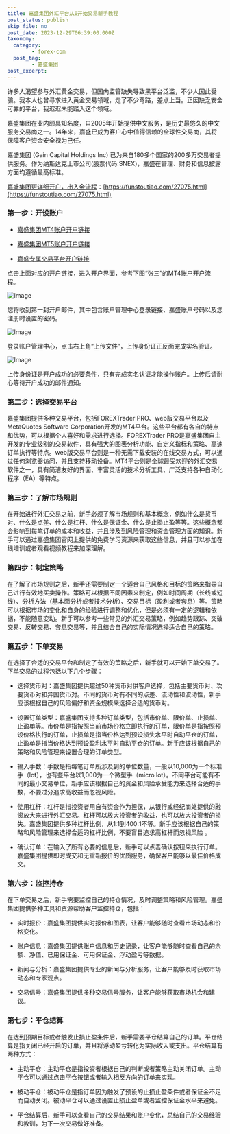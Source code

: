 ```yaml
---
title: 嘉盛集团外汇平台从0开始交易新手教程
post_status: publish
skip_file: no
post_date: 2023-12-29T06:39:00.000Z
taxonomy:
  category:
        - forex-com
  post_tag:
        - 嘉盛集团
post_excerpt: 
---
```

许多人渴望参与外汇黄金交易，但国内监管缺失导致黑平台泛滥，不少人因此受骗。我本人也曾寻求进入黄金交易领域，走了不少弯路，差点上当。正因缺乏安全可靠的平台，我迟迟未能踏入这个领域。

嘉盛集团在业内颇具知名度，自2005年开始提供中文服务，是历史最悠久的中文服务交易商之一。14年来，嘉盛已成为客户心中值得信赖的全球性交易商，其将保障客户资金安全视为己任。

嘉盛集团 (Gain Capital Holdings Inc) 已为来自180多个国家的200多万交易者提供服务。作为纳斯达克上市公司(股票代码:SNEX)，嘉盛在管理、财务和信息披露方面均遵循最高标准。

[嘉盛集团更详细开户，出入金流程](https://funstoutiao.com/27075.html)：[https://funstoutiao.com/27075.html](https://funstoutiao.com/27075.html)

### 第一步：开设账户

* [嘉盛集团MT4账户开户链接](https://s.ssgg.net/jsmt4)

* [嘉盛集团MT5账户开户链接](https://s.ssgg.net/jsmt5)

* [嘉盛专属交易平台开户链接](https://s.ssgg.net/js)

点击上面对应的开户链接，进入开户界面，参考下图“张三”的MT4账户开户流程。

![Image](https://prod-files-secure.s3.us-west-2.amazonaws.com/39ed1227-6d7d-4570-be36-9ccd4a2c4241/7a167aea-686b-400d-af59-4e18eb607a40/640.png?X-Amz-Algorithm=AWS4-HMAC-SHA256&X-Amz-Content-Sha256=UNSIGNED-PAYLOAD&X-Amz-Credential=ASIAZI2LB466QRQGRTYG%2F20250928%2Fus-west-2%2Fs3%2Faws4_request&X-Amz-Date=20250928T041309Z&X-Amz-Expires=3600&X-Amz-Security-Token=IQoJb3JpZ2luX2VjECoaCXVzLXdlc3QtMiJHMEUCIQDS3lfb8SIB9T4YEaBPFNQTVHefri3QwB2k4ZUayI33rQIgNCO3Deh5wTrx3fYcIu8cD7P70fQ5v%2BzcbLTUCzNiZZwqiAQIsv%2F%2F%2F%2F%2F%2F%2F%2F%2F%2FARAAGgw2Mzc0MjMxODM4MDUiDKKfVylhRqTBPruCCyrcA3pi%2B6F1J7%2Beye%2B9Lc%2By%2FPEzyJ4PqxZScP42dkh7JMKUMKssQcY7W9yhEzt1ExzkIFEWQlGdwtoqOIQ72ZKsoeFV4c1TPALi6fAEckJFlg9FBtVqicko04FVYKOL9YGWOH5g7dXI8ObB27flMwAbEwR%2Be3wO%2B0445PWIyYxfvAVd2vedQbwYTAgyxJ4QP3XHnr4a2Dpnhoq94Cml5dV3SUDz0YknW7d5%2FxF8%2FY%2BAxkoxoJiZndm6wXdU4Kzgolryrrjxpd2HC9rTiGAXIikj4vW5SnY%2F89TNqyPvH9b0NzgY2K2fYLVu1J9yq%2BsX0rFRuesLaXQXJjt%2F%2FFPUGvUl8Lempn9vrJ3ruOwKkENDYQau9ekvzVaDHeVmO%2BQ3MFMz%2FlxUnvwqdK6c79hEBJdgyx84NOvTJIaTZ21w%2FtG4rrXg%2BH3q4JhJOdn2JutVcEEYSKi3M77Q5q0IUc1hYySjPzEjBA5vqnPeVTR%2BrijD1kJBQn6yhrLNimUfKKX8f1ULP1ljemDTfpaecpJLTCz4JJilORtWXl%2Fai7l2WDWFyceS6KSwPKRHl2oebW1wi8EjVqt8a5OwCEIfIQF48BupUrlxHwRPCPEMbeTKOwyEcy8TbD1b8fgE6FZTSMzsMNea4sYGOqUBZfkv6shuiMOcRL52Al0ZMaHvFUgk0s5oMrWKySU%2BmDv5AhCd71D%2BPpXRO3cbsZNqaEJtNgqR7awKQVLBPp88iDrKNhr1VZhdc0kMWgGHEim4lDfNYAeIEWjjzcFiaLbrob3MahGkqSd6xTX8ipYddk6Lnr4EhKhRhMXb%2BSSlsvhvlR%2FLY4dyp%2FDOrU00jWhVzohI0b77jXb0pV0uAC1%2FLVJ6CDe5&X-Amz-Signature=e38365e1737df533549d54ba555e4fc8546cd0720cd1c8454b9b1f30fb7519b3&X-Amz-SignedHeaders=host&x-amz-checksum-mode=ENABLED&x-id=GetObject)

您将收到第一封开户邮件，其中包含账户管理中心登录链接、嘉盛账户号码以及您注册时设置的密码。

![Image](https://prod-files-secure.s3.us-west-2.amazonaws.com/39ed1227-6d7d-4570-be36-9ccd4a2c4241/eaa1c6b3-2877-4284-a0e1-530e222c27fb/image.png?X-Amz-Algorithm=AWS4-HMAC-SHA256&X-Amz-Content-Sha256=UNSIGNED-PAYLOAD&X-Amz-Credential=ASIAZI2LB466QRQGRTYG%2F20250928%2Fus-west-2%2Fs3%2Faws4_request&X-Amz-Date=20250928T041309Z&X-Amz-Expires=3600&X-Amz-Security-Token=IQoJb3JpZ2luX2VjECoaCXVzLXdlc3QtMiJHMEUCIQDS3lfb8SIB9T4YEaBPFNQTVHefri3QwB2k4ZUayI33rQIgNCO3Deh5wTrx3fYcIu8cD7P70fQ5v%2BzcbLTUCzNiZZwqiAQIsv%2F%2F%2F%2F%2F%2F%2F%2F%2F%2FARAAGgw2Mzc0MjMxODM4MDUiDKKfVylhRqTBPruCCyrcA3pi%2B6F1J7%2Beye%2B9Lc%2By%2FPEzyJ4PqxZScP42dkh7JMKUMKssQcY7W9yhEzt1ExzkIFEWQlGdwtoqOIQ72ZKsoeFV4c1TPALi6fAEckJFlg9FBtVqicko04FVYKOL9YGWOH5g7dXI8ObB27flMwAbEwR%2Be3wO%2B0445PWIyYxfvAVd2vedQbwYTAgyxJ4QP3XHnr4a2Dpnhoq94Cml5dV3SUDz0YknW7d5%2FxF8%2FY%2BAxkoxoJiZndm6wXdU4Kzgolryrrjxpd2HC9rTiGAXIikj4vW5SnY%2F89TNqyPvH9b0NzgY2K2fYLVu1J9yq%2BsX0rFRuesLaXQXJjt%2F%2FFPUGvUl8Lempn9vrJ3ruOwKkENDYQau9ekvzVaDHeVmO%2BQ3MFMz%2FlxUnvwqdK6c79hEBJdgyx84NOvTJIaTZ21w%2FtG4rrXg%2BH3q4JhJOdn2JutVcEEYSKi3M77Q5q0IUc1hYySjPzEjBA5vqnPeVTR%2BrijD1kJBQn6yhrLNimUfKKX8f1ULP1ljemDTfpaecpJLTCz4JJilORtWXl%2Fai7l2WDWFyceS6KSwPKRHl2oebW1wi8EjVqt8a5OwCEIfIQF48BupUrlxHwRPCPEMbeTKOwyEcy8TbD1b8fgE6FZTSMzsMNea4sYGOqUBZfkv6shuiMOcRL52Al0ZMaHvFUgk0s5oMrWKySU%2BmDv5AhCd71D%2BPpXRO3cbsZNqaEJtNgqR7awKQVLBPp88iDrKNhr1VZhdc0kMWgGHEim4lDfNYAeIEWjjzcFiaLbrob3MahGkqSd6xTX8ipYddk6Lnr4EhKhRhMXb%2BSSlsvhvlR%2FLY4dyp%2FDOrU00jWhVzohI0b77jXb0pV0uAC1%2FLVJ6CDe5&X-Amz-Signature=2e3d460f683a674cb0af00faf45c3ef2bbb92c781861fe00fb24e9236bb6c5a2&X-Amz-SignedHeaders=host&x-amz-checksum-mode=ENABLED&x-id=GetObject)

登录账户管理中心，点击右上角“上传文件”，上传身份证正反面完成实名验证。

![Image](https://prod-files-secure.s3.us-west-2.amazonaws.com/39ed1227-6d7d-4570-be36-9ccd4a2c4241/54090639-09fc-46b4-a135-e0289f707147/image.png?X-Amz-Algorithm=AWS4-HMAC-SHA256&X-Amz-Content-Sha256=UNSIGNED-PAYLOAD&X-Amz-Credential=ASIAZI2LB466QRQGRTYG%2F20250928%2Fus-west-2%2Fs3%2Faws4_request&X-Amz-Date=20250928T041309Z&X-Amz-Expires=3600&X-Amz-Security-Token=IQoJb3JpZ2luX2VjECoaCXVzLXdlc3QtMiJHMEUCIQDS3lfb8SIB9T4YEaBPFNQTVHefri3QwB2k4ZUayI33rQIgNCO3Deh5wTrx3fYcIu8cD7P70fQ5v%2BzcbLTUCzNiZZwqiAQIsv%2F%2F%2F%2F%2F%2F%2F%2F%2F%2FARAAGgw2Mzc0MjMxODM4MDUiDKKfVylhRqTBPruCCyrcA3pi%2B6F1J7%2Beye%2B9Lc%2By%2FPEzyJ4PqxZScP42dkh7JMKUMKssQcY7W9yhEzt1ExzkIFEWQlGdwtoqOIQ72ZKsoeFV4c1TPALi6fAEckJFlg9FBtVqicko04FVYKOL9YGWOH5g7dXI8ObB27flMwAbEwR%2Be3wO%2B0445PWIyYxfvAVd2vedQbwYTAgyxJ4QP3XHnr4a2Dpnhoq94Cml5dV3SUDz0YknW7d5%2FxF8%2FY%2BAxkoxoJiZndm6wXdU4Kzgolryrrjxpd2HC9rTiGAXIikj4vW5SnY%2F89TNqyPvH9b0NzgY2K2fYLVu1J9yq%2BsX0rFRuesLaXQXJjt%2F%2FFPUGvUl8Lempn9vrJ3ruOwKkENDYQau9ekvzVaDHeVmO%2BQ3MFMz%2FlxUnvwqdK6c79hEBJdgyx84NOvTJIaTZ21w%2FtG4rrXg%2BH3q4JhJOdn2JutVcEEYSKi3M77Q5q0IUc1hYySjPzEjBA5vqnPeVTR%2BrijD1kJBQn6yhrLNimUfKKX8f1ULP1ljemDTfpaecpJLTCz4JJilORtWXl%2Fai7l2WDWFyceS6KSwPKRHl2oebW1wi8EjVqt8a5OwCEIfIQF48BupUrlxHwRPCPEMbeTKOwyEcy8TbD1b8fgE6FZTSMzsMNea4sYGOqUBZfkv6shuiMOcRL52Al0ZMaHvFUgk0s5oMrWKySU%2BmDv5AhCd71D%2BPpXRO3cbsZNqaEJtNgqR7awKQVLBPp88iDrKNhr1VZhdc0kMWgGHEim4lDfNYAeIEWjjzcFiaLbrob3MahGkqSd6xTX8ipYddk6Lnr4EhKhRhMXb%2BSSlsvhvlR%2FLY4dyp%2FDOrU00jWhVzohI0b77jXb0pV0uAC1%2FLVJ6CDe5&X-Amz-Signature=0bffec62320068f20521f61d35e435c427c82a6d22c94fcca60c176615ed0783&X-Amz-SignedHeaders=host&x-amz-checksum-mode=ENABLED&x-id=GetObject)

上传身份证是开户成功的必要条件，只有完成实名认证才能操作账户。上传后请耐心等待开户成功的邮件通知。

### 第二步：选择交易平台

嘉盛集团提供多种交易平台，包括FOREXTrader PRO、web版交易平台以及MetaQuotes Software Corporation开发的MT4平台。这些平台都有各自的特点和优势，可以根据个人喜好和需求进行选择。FOREXTrader PRO是嘉盛集团自主开发的专业级别的交易软件，具有强大的图表分析功能、自定义指标和策略、高速订单执行等特点。web版交易平台则是一种无需下载安装的在线交易方式，可以通过任何浏览器访问，并且支持移动设备。MT4平台则是全球最受欢迎的外汇交易软件之一，具有简洁友好的界面、丰富灵活的技术分析工具、广泛支持各种自动化程序（EA）等特点。

### 第三步：了解市场规则

在开始进行外汇交易之前，新手必须了解市场规则和基本概念，例如什么是货币对、什么是点差、什么是杠杆、什么是保证金、什么是止损止盈等等。这些概念都会影响到每笔订单的成本和收益，并且涉及到风险管理和资金管理方面的知识。新手可以通过嘉盛集团官网上提供的免费学习资源来获取这些信息，并且可以参加在线培训或者观看视频教程来加深理解。

### 第四步：制定策略

在了解了市场规则之后，新手还需要制定一个适合自己风格和目标的策略来指导自己进行有效地买卖操作。策略可以根据不同因素来制定，例如时间周期（长线或短线）、分析方法（基本面分析或者技术分析）、交易目标（盈利或者套息）等。策略可以根据市场的变化和自身的经验进行调整和优化，但是必须有一定的逻辑和依据，不能随意变动。新手可以参考一些常见的外汇交易策略，例如趋势跟踪、突破交易、反转交易、套息交易等，并且结合自己的实际情况选择适合自己的策略。

### 第五步：下单交易

在选择了合适的交易平台和制定了有效的策略之后，新手就可以开始下单交易了。下单交易的过程包括以下几个步骤：

* 选择货币对：嘉盛集团提供超过50种货币对供客户选择，包括主要货币对、次要货币对和异国货币对。不同的货币对有不同的点差、流动性和波动性，新手应该根据自己的风险偏好和资金规模来选择合适的货币对。

* 设置订单类型：嘉盛集团支持多种订单类型，包括市价单、限价单、止损单、止盈单等。市价单是指按照当前市场价格立即执行的订单，限价单是指按照预设价格执行的订单，止损单是指当价格达到预设损失水平时自动平仓的订单，止盈单是指当价格达到预设盈利水平时自动平仓的订单。新手应该根据自己的策略和风险管理来设置合理的订单类型。

* 输入手数：手数是指每笔订单所涉及到的单位数量，一般以10,000为一个标准手（lot），也有些平台以1,000为一个微型手（micro lot）。不同平台可能有不同的最小交易单位，新手应该根据自己的资金和风险承受能力来选择合适的手数，不要过分追求高收益而忽视风险。

* 使用杠杆：杠杆是指投资者用自有资金作为担保，从银行或经纪商处提供的融资放大来进行外汇交易。杠杆可以放大投资者的收益，也可以放大投资者的损失。嘉盛集团提供多种杠杆比例，从1:1到400:1不等。新手应该根据自己的策略和风险管理来选择合适的杠杆比例，不要盲目追求高杠杆而忽视风险 。

* 确认订单：在输入了所有必要的信息后，新手可以点击确认按钮来执行订单。嘉盛集团提供即时成交和无重新报价的优质服务，确保客户能够以最佳价格成交。

### 第六步：监控持仓

在下单交易之后，新手需要监控自己的持仓情况，及时调整策略和风险管理。嘉盛集团提供多种工具和资源帮助客户监控持仓，包括：

* 实时报价：嘉盛集团提供实时报价和图表，让客户能够随时查看市场动态和价格变化。

* 账户信息：嘉盛集团提供账户信息和历史记录，让客户能够随时查看自己的余额、净值、已用保证金、可用保证金、浮动盈亏等数据。

* 新闻与分析：嘉盛集团提供专业的新闻与分析服务，让客户能够及时获取市场动态和专家观点。

* 交易信号：嘉盛集团提供多种交易信号服务，让客户能够获取市场机会和建议。

### 第七步：平仓结算

在达到预期目标或者触发止损止盈条件后，新手需要平仓结算自己的订单。平仓结算是指关闭已经开启的订单，并且将浮动盈亏转化为实际收入或支出。平仓结算有两种方式：

* 主动平仓：主动平仓是指投资者根据自己的判断或者策略主动关闭订单。主动平仓可以通过点击平仓按钮或者输入相反方向的订单来实现。

* 被动平仓：被动平仓是指订单因为触发了预设的止损止盈条件或者保证金不足而自动关闭。被动平仓可以通过设置止损止盈单或者监控保证金水平来避免。

* 平仓结算后，新手可以查看自己的交易结果和账户变化，总结自己的交易经验和教训，为下一次交易做好准备。
